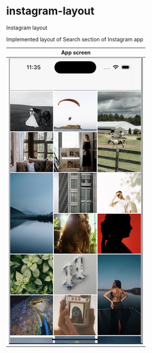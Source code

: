 # instagram-layout
Instagram layout 

Implemented layout of Search section of Instagram app

| App screen            |
|-----------------------|
| ![](layout2.png)      |
